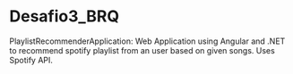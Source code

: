 # Desafio3_BRQ
PlaylistRecommenderApplication: Web Application using Angular and .NET to recommend spotify playlist from an user based on given songs. Uses Spotify API.
